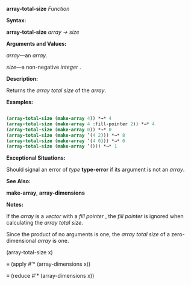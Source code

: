**array-total-size** *Function* 



**Syntax:** 



**array-total-size** *array → size* 



**Arguments and Values:** 



*array*—an *array*. 



*size*—a non-negative *integer* . 



**Description:** 



Returns the *array total size* of the *array*. 







 



 



**Examples:**
```lisp

(array-total-size (make-array 4)) *→* 4 
(array-total-size (make-array 4 :fill-pointer 2)) *→* 4 
(array-total-size (make-array 0)) *→* 0 
(array-total-size (make-array ’(4 2))) *→* 8 
(array-total-size (make-array ’(4 0))) *→* 0 
(array-total-size (make-array ’())) *→* 1 

```
**Exceptional Situations:** 



Should signal an error of *type* **type-error** if its argument is not an *array*. 



**See Also:** 



**make-array**, **array-dimensions** 



**Notes:** 



If the *array* is a *vector* with a *fill pointer* , the *fill pointer* is ignored when calculating the *array total size*. 



Since the product of no arguments is one, the *array total size* of a zero-dimensional *array* is one. 



(array-total-size x) 



*≡* (apply #’\* (array-dimensions x)) 



*≡* (reduce #’\* (array-dimensions x)) 



